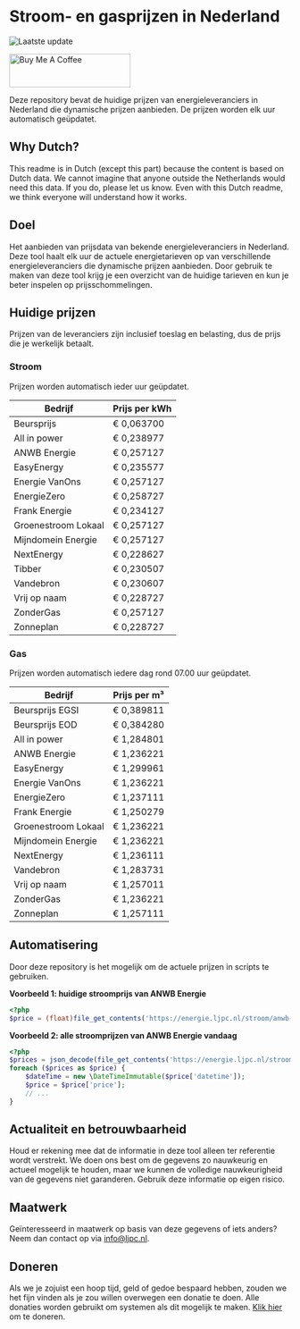 # Stroom- en gasprijzen in Nederland

![Laatste update](https://img.shields.io/badge/laatste%20update-2024--08--12%2009%3A00%20CET-brightgreen)

<a href="https://www.buymeacoffee.com/Lars-" target="_blank"><img src="https://cdn.buymeacoffee.com/buttons/v2/default-orange.png" alt="Buy Me A Coffee" height="60" style="height: 60px !important;width: 217px !important;" ></a>

Deze repository bevat de huidige prijzen van energieleveranciers in Nederland die dynamische prijzen aanbieden. De prijzen worden elk uur automatisch geüpdatet.

## Why Dutch?

This readme is in Dutch (except this part) because the content is based on Dutch data. We cannot imagine that anyone outside the Netherlands would need this data. If you do, please let us know. Even with this Dutch readme, we think
everyone will understand how it works.

## Doel

Het aanbieden van prijsdata van bekende energieleveranciers in Nederland. Deze tool haalt elk uur de actuele energietarieven op van verschillende energieleveranciers die dynamische prijzen aanbieden. Door gebruik te maken van deze tool
krijg je een overzicht van de huidige tarieven en kun je beter inspelen op prijsschommelingen.

## Huidige prijzen

Prijzen van de leveranciers zijn inclusief toeslag en belasting, dus de prijs die je werkelijk betaalt.

### Stroom

Prijzen worden automatisch ieder uur geüpdatet.

 Bedrijf | Prijs per kWh 
---------|---------------
Beursprijs | € 0,063700
All in power | € 0,238977
ANWB Energie | € 0,257127
EasyEnergy | € 0,235577
Energie VanOns | € 0,257127
EnergieZero | € 0,258727
Frank Energie | € 0,234127
Groenestroom Lokaal | € 0,257127
Mijndomein Energie | € 0,257127
NextEnergy | € 0,228627
Tibber | € 0,230507
Vandebron | € 0,230607
Vrij op naam | € 0,228727
ZonderGas | € 0,257127
Zonneplan | € 0,228727


### Gas

Prijzen worden automatisch iedere dag rond 07.00 uur geüpdatet.

 Bedrijf | Prijs per m³ 
---------|--------------
Beursprijs EGSI | € 0,389811
Beursprijs EOD | € 0,384280
All in power | € 1,284801
ANWB Energie | € 1,236221
EasyEnergy | € 1,299961
Energie VanOns | € 1,236221
EnergieZero | € 1,237111
Frank Energie | € 1,250279
Groenestroom Lokaal | € 1,236221
Mijndomein Energie | € 1,236221
NextEnergy | € 1,236111
Vandebron | € 1,283731
Vrij op naam | € 1,257011
ZonderGas | € 1,236221
Zonneplan | € 1,257111


## Automatisering

Door deze repository is het mogelijk om de actuele prijzen in scripts te gebruiken.

**Voorbeeld 1: huidige stroomprijs van ANWB Energie**

```php
<?php
$price = (float)file_get_contents('https://energie.ljpc.nl/stroom/anwb-energie-nu.txt');

```

**Voorbeeld 2: alle stroomprijzen van ANWB Energie vandaag**

```php
<?php
$prices = json_decode(file_get_contents('https://energie.ljpc.nl/stroom/all-in-power-vandaag.json'),true);
foreach ($prices as $price) {
    $dateTime = new \DateTimeImmutable($price['datetime']);
    $price = $price['price'];
    // ...
}
```

## Actualiteit en betrouwbaarheid

Houd er rekening mee dat de informatie in deze tool alleen ter referentie wordt verstrekt. We doen ons best om de gegevens zo nauwkeurig en actueel mogelijk te houden, maar we kunnen de volledige nauwkeurigheid van de gegevens niet
garanderen. Gebruik deze informatie op eigen risico.

## Maatwerk

Geïnteresseerd in maatwerk op basis van deze gegevens of iets anders? Neem dan contact op
via [info@ljpc.nl](mailto:info@ljpc.nl?subject=Energie%20prijzen).

## Doneren

Als we je zojuist een hoop tijd, geld of gedoe bespaard hebben, zouden we het fijn vinden als je zou willen overwegen een
donatie te doen. Alle donaties worden gebruikt om systemen als dit mogelijk te
maken. [Klik hier](https://www.buymeacoffee.com/Lars-) om te doneren.
